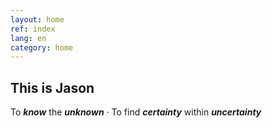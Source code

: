 ```yaml
---
layout: home
ref: index
lang: en
category: home
---
```

## **This is Jason**
To ***know*** the ***unknown*** · To find ***certainty*** within ***uncertainty***

